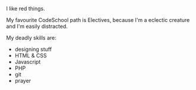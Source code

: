 I like red things.

My favourite CodeSchool path is Electives, because I'm a eclectic creature and I'm easily distracted.

My deadly skills are:

* designing stuff
* HTML & CSS
* Javascript
* PHP
* git
* prayer
